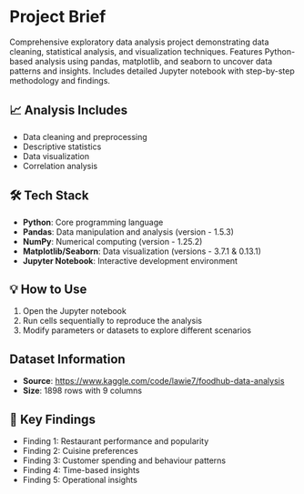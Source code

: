 # Project Brief
Comprehensive exploratory data analysis project demonstrating data cleaning, statistical analysis, and visualization techniques. Features Python-based analysis using pandas, matplotlib, and seaborn to uncover data patterns and insights. Includes detailed Jupyter notebook with step-by-step methodology and findings.

## 📈 Analysis Includes
- Data cleaning and preprocessing
- Descriptive statistics
- Data visualization
- Correlation analysis

## 🛠️ Tech Stack
- **Python**: Core programming language
- **Pandas**: Data manipulation and analysis (version - 1.5.3)
- **NumPy**: Numerical computing (version - 1.25.2)
- **Matplotlib/Seaborn**: Data visualization (versions - 3.7.1 & 0.13.1)
- **Jupyter Notebook**: Interactive development environment

## 💡 How to Use
1. Open the Jupyter notebook
2. Run cells sequentially to reproduce the analysis
3. Modify parameters or datasets to explore different scenarios

## Dataset Information
- **Source**: https://www.kaggle.com/code/lawie7/foodhub-data-analysis
- **Size**: 1898 rows with 9 columns

## 🔑 Key Findings
- Finding 1: Restaurant performance and popularity
- Finding 2: Cuisine preferences
- Finding 3: Customer spending and behaviour patterns
- Finding 4: Time-based insights
- Finding 5: Operational insights
